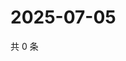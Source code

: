 # 2025-07-05

共 0 条

<!-- BEGIN ZHIHUQUESTIONS -->
<!-- 最后更新时间 Sat Jul 05 2025 21:21:30 GMT+0800 (China Standard Time) -->

<!-- END ZHIHUQUESTIONS -->
